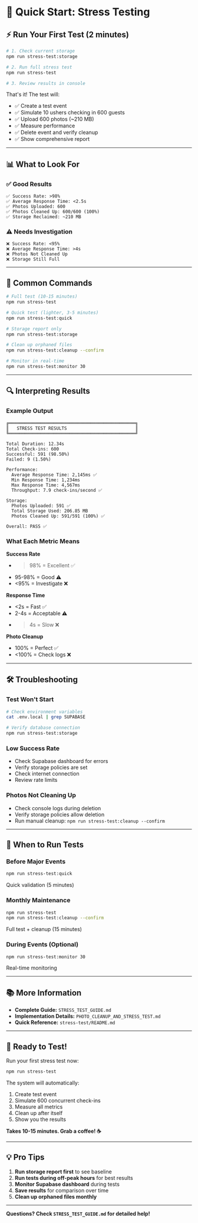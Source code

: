 # 🚀 Quick Start: Stress Testing

## ⚡ Run Your First Test (2 minutes)

```bash
# 1. Check current storage
npm run stress-test:storage

# 2. Run full stress test
npm run stress-test

# 3. Review results in console
```

That's it! The test will:
- ✅ Create a test event
- ✅ Simulate 10 ushers checking in 600 guests
- ✅ Upload 600 photos (~210 MB)
- ✅ Measure performance
- ✅ Delete event and verify cleanup
- ✅ Show comprehensive report

---

## 📊 What to Look For

### ✅ Good Results
```
✅ Success Rate: >98%
✅ Average Response Time: <2.5s
✅ Photos Uploaded: 600
✅ Photos Cleaned Up: 600/600 (100%)
✅ Storage Reclaimed: ~210 MB
```

### ⚠️ Needs Investigation
```
❌ Success Rate: <95%
❌ Average Response Time: >4s
❌ Photos Not Cleaned Up
❌ Storage Still Full
```

---

## 🎯 Common Commands

```bash
# Full test (10-15 minutes)
npm run stress-test

# Quick test (lighter, 3-5 minutes)
npm run stress-test:quick

# Storage report only
npm run stress-test:storage

# Clean up orphaned files
npm run stress-test:cleanup --confirm

# Monitor in real-time
npm run stress-test:monitor 30
```

---

## 🔍 Interpreting Results

### Example Output
```
╔════════════════════════════════════════════════╗
║   STRESS TEST RESULTS                          ║
╚════════════════════════════════════════════════╝

Total Duration: 12.34s
Total Check-ins: 600
Successful: 591 (98.50%)
Failed: 9 (1.50%)

Performance:
  Average Response Time: 2,145ms ✅
  Min Response Time: 1,234ms
  Max Response Time: 4,567ms
  Throughput: 7.9 check-ins/second ✅

Storage:
  Photos Uploaded: 591 ✅
  Total Storage Used: 206.85 MB
  Photos Cleaned Up: 591/591 (100%) ✅

Overall: PASS ✅
```

### What Each Metric Means

**Success Rate**
- >98% = Excellent ✅
- 95-98% = Good ⚠️
- <95% = Investigate ❌

**Response Time**
- <2s = Fast ✅
- 2-4s = Acceptable ⚠️
- >4s = Slow ❌

**Photo Cleanup**
- 100% = Perfect ✅
- <100% = Check logs ❌

---

## 🛠️ Troubleshooting

### Test Won't Start
```bash
# Check environment variables
cat .env.local | grep SUPABASE

# Verify database connection
npm run stress-test:storage
```

### Low Success Rate
- Check Supabase dashboard for errors
- Verify storage policies are set
- Check internet connection
- Review rate limits

### Photos Not Cleaning Up
- Check console logs during deletion
- Verify storage policies allow deletion
- Run manual cleanup: `npm run stress-test:cleanup --confirm`

---

## 📅 When to Run Tests

### Before Major Events
```bash
npm run stress-test:quick
```
Quick validation (5 minutes)

### Monthly Maintenance
```bash
npm run stress-test
npm run stress-test:cleanup --confirm
```
Full test + cleanup (15 minutes)

### During Events (Optional)
```bash
npm run stress-test:monitor 30
```
Real-time monitoring

---

## 📚 More Information

- **Complete Guide:** `STRESS_TEST_GUIDE.md`
- **Implementation Details:** `PHOTO_CLEANUP_AND_STRESS_TEST.md`
- **Quick Reference:** `stress-test/README.md`

---

## 🎉 Ready to Test!

Run your first stress test now:

```bash
npm run stress-test
```

The system will automatically:
1. Create test event
2. Simulate 600 concurrent check-ins
3. Measure all metrics
4. Clean up after itself
5. Show you the results

**Takes 10-15 minutes. Grab a coffee! ☕**

---

## 💡 Pro Tips

1. **Run storage report first** to see baseline
2. **Run tests during off-peak hours** for best results
3. **Monitor Supabase dashboard** during tests
4. **Save results** for comparison over time
5. **Clean up orphaned files monthly**

---

**Questions? Check `STRESS_TEST_GUIDE.md` for detailed help!**